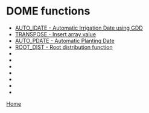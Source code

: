# DOME functions

* [AUTO_IDATE - Automatic Irrigation Date using GDD](DOME_AUTO_IDATE.md)
* [TRANSPOSE - Insert array value](DOME_TRANSPOSE.md)
* [AUTO_PDATE - Automatic Planting Date](DOME_AUTO_PDATE.md)
* [ROOT_DIST - Root distribution function ](DOME_ROOT_DIST.md)
* []()
* []()
* []()
* []()
* []()
* []()
* []()

<!-- AUTO_PDATE+-+Automatic+Planting+Date.doc                                                 
AUTO_REPLICATE_EVENTS+Function.doc                                                       
CLIM_CO2()+-+climate+scenario+relink+function.doc                                        
CTWN_FUN()+-+simple+change+on+data+for+sensitivity+analysis.doc                          
FERT_DIST+-+Fertilizer+Details.doc                                                       
ICN_DIST+-+Initial+Soil+N+distribution+function.doc                                      
InitSW_dist+-+Initial+Soil+water+distribution.doc                                        
LYRSET+-+Soil+layer+splitting+function.doc                                               
MULTIPLY+function.doc                                                                    
NEW_EVENT+Function+(with+CREATE+command).doc                                             
OFFSET,+OFFSET_DATE+and+DATE_OFFSET+functions.doc                                        
OM_DIST+-+Organic+matter+application+details.doc                                         
PADDY+Function.doc                                                                       
PCTAWC+-+Percent+available+water.doc                                                     
PTCALC+-+Calculating+soil+parameters+based+on+given+soil+data.doc                        
SHIFT_EVENTS+-+recalculates+management+event+dates+based+on+planting+date+offset.doc     
STABLEC+-+Stable+C+fraction+distribution+in+soil+layers.doc                              
TAVAMP+-+Temperature+average+annual+and+amplitude.doc -->



[Home](index.md)
